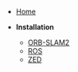 * [Home](/)


- **Installation**

    - [ORB-SLAM2](Installation/ORB-SLAM2.md "ORB-SLAM2 Installation")
    - [ROS](Installation/ROS.md "ROS Installation")
    - [ZED](Installation/ZED.md)
